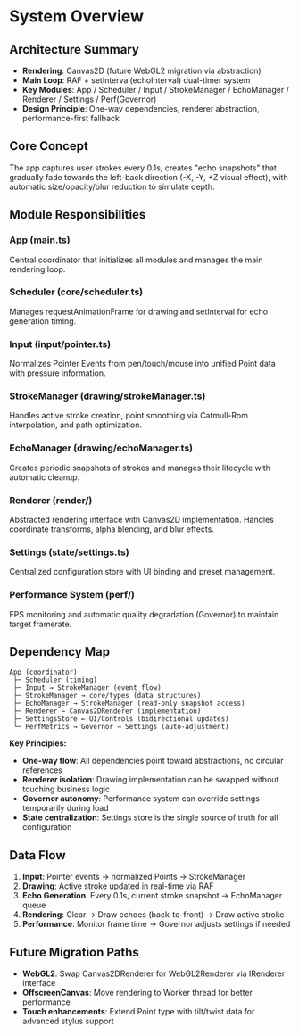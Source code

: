 # System Overview

## Architecture Summary
- **Rendering**: Canvas2D (future WebGL2 migration via abstraction)
- **Main Loop**: RAF + setInterval(echoInterval) dual-timer system
- **Key Modules**: App / Scheduler / Input / StrokeManager / EchoManager / Renderer / Settings / Perf(Governor)
- **Design Principle**: One-way dependencies, renderer abstraction, performance-first fallback

## Core Concept
The app captures user strokes every 0.1s, creates "echo snapshots" that gradually fade towards the left-back direction (-X, -Y, +Z visual effect), with automatic size/opacity/blur reduction to simulate depth.

## Module Responsibilities

### App (main.ts)
Central coordinator that initializes all modules and manages the main rendering loop.

### Scheduler (core/scheduler.ts)
Manages requestAnimationFrame for drawing and setInterval for echo generation timing.

### Input (input/pointer.ts)
Normalizes Pointer Events from pen/touch/mouse into unified Point data with pressure information.

### StrokeManager (drawing/strokeManager.ts)
Handles active stroke creation, point smoothing via Catmull-Rom interpolation, and path optimization.

### EchoManager (drawing/echoManager.ts)
Creates periodic snapshots of strokes and manages their lifecycle with automatic cleanup.

### Renderer (render/)
Abstracted rendering interface with Canvas2D implementation. Handles coordinate transforms, alpha blending, and blur effects.

### Settings (state/settings.ts)
Centralized configuration store with UI binding and preset management.

### Performance System (perf/)
FPS monitoring and automatic quality degradation (Governor) to maintain target framerate.

## Dependency Map
```
App (coordinator)
 ├─ Scheduler (timing)
 ├─ Input → StrokeManager (event flow)
 ├─ StrokeManager → core/types (data structures)
 ├─ EchoManager → StrokeManager (read-only snapshot access)
 ├─ Renderer ← Canvas2DRenderer (implementation)
 ├─ SettingsStore ← UI/Controls (bidirectional updates)
 └─ PerfMetrics → Governor → Settings (auto-adjustment)
```

**Key Principles:**
- **One-way flow**: All dependencies point toward abstractions, no circular references
- **Renderer isolation**: Drawing implementation can be swapped without touching business logic  
- **Governor autonomy**: Performance system can override settings temporarily during load
- **State centralization**: Settings store is the single source of truth for all configuration

## Data Flow
1. **Input**: Pointer events → normalized Points → StrokeManager
2. **Drawing**: Active stroke updated in real-time via RAF
3. **Echo Generation**: Every 0.1s, current stroke snapshot → EchoManager queue
4. **Rendering**: Clear → Draw echoes (back-to-front) → Draw active stroke
5. **Performance**: Monitor frame time → Governor adjusts settings if needed

## Future Migration Paths
- **WebGL2**: Swap Canvas2DRenderer for WebGL2Renderer via IRenderer interface
- **OffscreenCanvas**: Move rendering to Worker thread for better performance
- **Touch enhancements**: Extend Point type with tilt/twist data for advanced stylus support